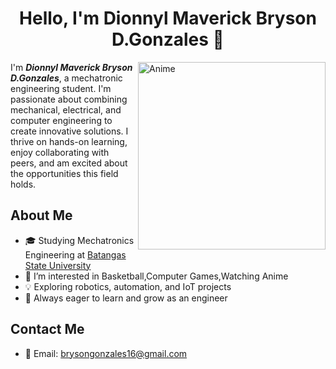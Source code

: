 <h1 align="center">Hello, I'm Dionnyl Maverick Bryson D.Gonzales 👋</h1>
<img align="right" alt="Anime" width="300" src="https://tenor.com/en-GB/view/gojo-domain-expansion-gif-19197982">

I'm <i><b>Dionnyl Maverick Bryson D.Gonzales</i></b>, a mechatronic engineering student. I'm passionate about combining mechanical, electrical, and computer engineering to create innovative solutions. I thrive on hands-on learning, enjoy collaborating with peers, and am excited about the opportunities this field holds.


<!-- About Me -->

## About Me  
- 🎓 Studying Mechatronics Engineering at [Batangas State University](https://batstate-u.edu.ph/)
- 👀 I’m interested in Basketball,Computer Games,Watching Anime
- 💡 Exploring robotics, automation, and IoT projects
- 🌱 Always eager to learn and grow as an engineer

<!-- Contact Information -->
## Contact Me
- 📧 Email: [brysongonzales16@gmail.com](mailto:brysongonzales16@gmail.com)
